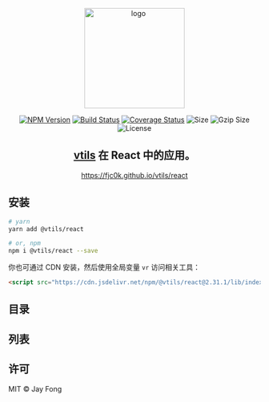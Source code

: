 <p align="center"><img width="200" src="https://raw.githubusercontent.com/fjc0k/vtils/master/logo.png" alt="logo"></p>

<p align="center"><a href="https://www.npmjs.com/package/@vtils/react"><img src="https://badge.fury.io/js/%40vtils%2Freact.svg" alt="NPM Version"></a> <a href="https://travis-ci.org/fjc0k/vtils"><img src="https://travis-ci.org/fjc0k/vtils.svg?branch=master" alt="Build Status"></a> <a href="https://codecov.io/gh/fjc0k/vtils"><img src="https://codecov.io/gh/fjc0k/vtils/branch/master/graph/badge.svg" alt="Coverage Status"></a> <img src="https://badgen.net/bundlephobia/min/@vtils/react" alt="Size"> <img src="https://badgen.net/bundlephobia/minzip/@vtils/react" alt="Gzip Size"> <img src="https://badgen.net/github/license/fjc0k/vtils" alt="License"></p>

<h2 align="center"><a href="https://github.com/fjc0k/vtils/tree/master/packages/vtils">vtils</a> 在 React 中的应用。</h2>

<p align="center">
  <a href="https://fjc0k.github.io/vtils/react">https://fjc0k.github.io/vtils/react</a>
</p>

## 安装

```bash
# yarn
yarn add @vtils/react

# or, npm
npm i @vtils/react --save
```

你也可通过 CDN 安装，然后使用全局变量 `vr` 访问相关工具：

```html
<script src="https://cdn.jsdelivr.net/npm/@vtils/react@2.31.1/lib/index.umd.min.js" crossorigin="anonymous"></script>
```

<!-- TYPEDOC -->

## 目录
<!-- React!目录 -->
<!-- Reacti目录 -->

## 列表

<!-- React!内容 -->
<!-- Reacti内容 -->

## 许可

MIT ©️ Jay Fong
